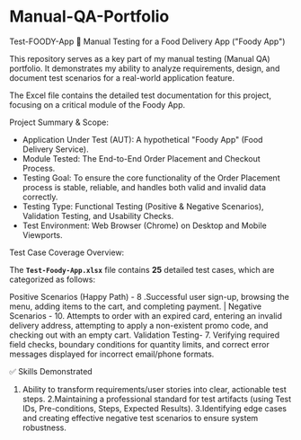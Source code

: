 # Manual-QA-Portfolio
Test-FOODY-App
🍔 Manual Testing for a Food Delivery App ("Foody App")

This repository serves as a key part of my manual testing (Manual QA) portfolio. It demonstrates my ability to analyze requirements, design, and document test scenarios for a real-world application feature.

The Excel file contains the detailed test documentation for this project, focusing on a critical module of the Foody App.

Project Summary & Scope:

* Application Under Test (AUT): A hypothetical "Foody App" (Food Delivery Service).
* Module Tested: The End-to-End Order Placement and Checkout Process.
* Testing Goal: To ensure the core functionality of the Order Placement process is stable, reliable, and handles both valid and invalid data correctly.
* Testing Type: Functional Testing (Positive & Negative Scenarios), Validation Testing, and Usability Checks.
* Test Environment: Web Browser (Chrome) on Desktop and Mobile Viewports.

Test Case Coverage Overview:

The **`Test-Foody-App.xlsx`** file contains **25** detailed test cases, which are categorized as follows:

Positive Scenarios (Happy Path) - 8 .Successful user sign-up, browsing the menu, adding items to the cart, and completing payment. |
Negative Scenarios - 10. Attempts to order with an expired card, entering an invalid delivery address, attempting to apply a non-existent promo code, and checking out with an empty cart. 
Validation Testing- 7. Verifying required field checks, boundary conditions for quantity limits, and correct error messages displayed for incorrect email/phone formats. 

✅ Skills Demonstrated

1. Ability to transform requirements/user stories into clear, actionable test steps.
2.Maintaining a professional standard for test artifacts (using Test IDs, Pre-conditions, Steps, Expected Results).
3.Identifying edge cases and creating effective negative test scenarios to ensure system robustness.



